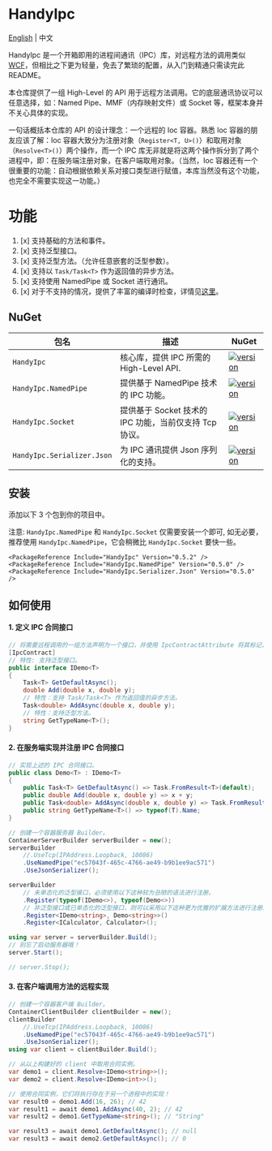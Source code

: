 # HandyIpc

[English](./README.md) | 中文

HandyIpc 是一个开箱即用的进程间通讯（IPC）库，对远程方法的调用类似 [WCF](https://docs.microsoft.com/en-us/dotnet/framework/wcf/whats-wcf)，但相比之下更为轻量，免去了繁琐的配置，从入门到精通只需读完此 README。

本仓库提供了一组 High-Level 的 API 用于远程方法调用。它的底层通讯协议可以任意选择，如：Named Pipe、MMF（内存映射文件）或 Socket 等，框架本身并不关心具体的实现。

一句话概括本仓库的 API 的设计理念：一个远程的 Ioc 容器。熟悉 Ioc 容器的朋友应该了解：Ioc 容器大致分为注册对象（`Register<T, U>()`）和取用对象（`Resolve<T>()`）两个操作，而一个 IPC 库无非就是将这两个操作拆分到了两个进程中，即：在服务端注册对象，在客户端取用对象。（当然，Ioc 容器还有一个很重要的功能：自动根据依赖关系对接口类型进行赋值，本库当然没有这个功能，也完全不需要实现这一功能。）

# 功能

1. [x] 支持基础的方法和事件。
2. [x] 支持泛型接口。
3. [x] 支持泛型方法。（允许任意嵌套的泛型参数）。
4. [x] 支持以 `Task/Task<T>` 作为返回值的异步方法。
5. [x] 支持使用 NamedPipe 或 Socket 进行通讯。
6. [x] 对于不支持的情况，提供了丰富的编译时检查，详情见[这里](https://github.com/HandyOrg/HandyIpc/wiki/Diagnostic-Messages)。

## NuGet

| 包名                       | 描述                                                   | NuGet                                                                                                                              |
| -------------------------- | ------------------------------------------------------ | ---------------------------------------------------------------------------------------------------------------------------------- |
| `HandyIpc`                 | 核心库，提供 IPC 所需的 High-Level API.                | [![version](https://img.shields.io/nuget/v/HandyIpc.svg)](https://www.nuget.org/packages/HandyIpc)                                 |
| `HandyIpc.NamedPipe`       | 提供基于 NamedPipe 技术的 IPC 功能。                   | [![version](https://img.shields.io/nuget/v/HandyIpc.NamedPipe.svg)](https://www.nuget.org/packages/HandyIpc.NamedPipe)             |
| `HandyIpc.Socket`          | 提供基于 Socket 技术的 IPC 功能，当前仅支持 Tcp 协议。 | [![version](https://img.shields.io/nuget/v/HandyIpc.Socket.svg)](https://www.nuget.org/packages/HandyIpc.Socket)                   |
| `HandyIpc.Serializer.Json` | 为 IPC 通讯提供 Json 序列化的支持。                    | [![version](https://img.shields.io/nuget/v/HandyIpc.Serializer.Json.svg)](https://www.nuget.org/packages/HandyIpc.Serializer.Json) |

## 安装

添加以下 3 个包到你的项目中。

注意: `HandyIpc.NamedPipe` 和 `HandyIpc.Socket` 仅需要安装一个即可, 如无必要，推荐使用 `HandyIpc.NamedPipe`，它会稍微比 `HandyIpc.Socket` 要快一些。

```
<PackageReference Include="HandyIpc" Version="0.5.2" />
<PackageReference Include="HandyIpc.NamedPipe" Version="0.5.0" />
<PackageReference Include="HandyIpc.Serializer.Json" Version="0.5.0" />
```

## 如何使用

#### 1. 定义 IPC 合同接口

```csharp
// 将需要远程调用的一组方法声明为一个接口，并使用 IpcContractAttribute 将其标记，该接口被称为“合同”接口。
[IpcContract]
// 特性: 支持泛型接口。
public interface IDemo<T>
{
    Task<T> GetDefaultAsync();
    double Add(double x, double y);
    // 特性：支持 Task/Task<T> 作为返回值的异步方法。
    Task<double> AddAsync(double x, double y);
    // 特性：支持泛型方法。
    string GetTypeName<T>();
}
```

#### 2. 在服务端实现并注册 IPC 合同接口

```csharp
// 实现上述的 IPC 合同接口。
public class Demo<T> : IDemo<T>
{
    public Task<T> GetDefaultAsync() => Task.FromResult<T>(default);
    public double Add(double x, double y) => x + y;
    public Task<double> AddAsync(double x, double y) => Task.FromResult(x + y);
    public string GetTypeName<T>() => typeof(T).Name;
}
```

```csharp
// 创建一个容器服务器 Builder。
ContainerServerBuilder serverBuilder = new();
serverBuilder
    //.UseTcp(IPAddress.Loopback, 10086)
    .UseNamedPipe("ec57043f-465c-4766-ae49-b9b1ee9ac571")
    .UseJsonSerializer();

serverBuilder
    // 未单态化的泛型接口，必须使用以下这种较为丑陋的语法进行注册。
    .Register(typeof(IDemo<>), typeof(Demo<>))
    // 非泛型接口或已单态化的泛型接口，则可以采用以下这种更为优雅的扩展方法进行注册。
    .Register<IDemo<string>, Demo<string>>()
    .Register<ICalculator, Calculator>();

using var server = serverBuilder.Build();
// 别忘了启动服务器哦！
server.Start();

// server.Stop();
```

#### 3. 在客户端调用方法的远程实现

```csharp
// 创建一个容器客户端 Builder。
ContainerClientBuilder clientBuilder = new();
clientBuilder
    //.UseTcp(IPAddress.Loopback, 10086)
    .UseNamedPipe("ec57043f-465c-4766-ae49-b9b1ee9ac571")
    .UseJsonSerializer();
using var client = clientBuilder.Build();

// 从以上构建好的 client 中取用合同实例。
var demo1 = client.Resolve<IDemo<string>>();
var demo2 = client.Resolve<IDemo<int>>();

// 使用合同实例，它们将执行存在于另一个进程中的实现！
var result0 = demo1.Add(16, 26); // 42
var result1 = await demo1.AddAsync(40, 2); // 42
var result2 = demo1.GetTypeName<string>(); // "String"

var result3 = await demo1.GetDefaultAsync(); // null
var result3 = await demo2.GetDefaultAsync(); // 0
```
